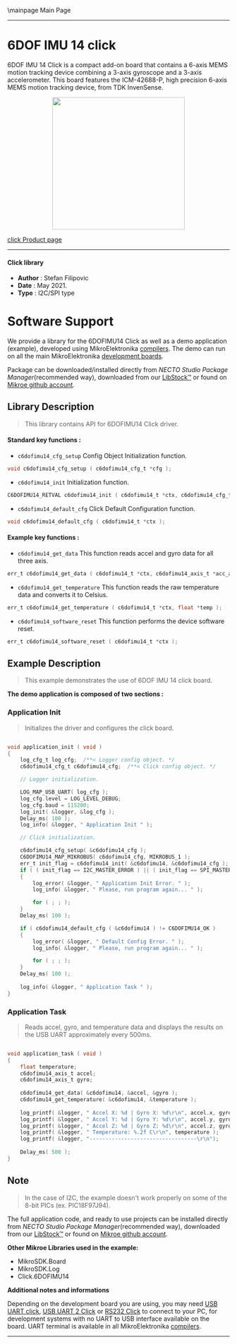\mainpage Main Page

---
# 6DOF IMU 14 click

6DOF IMU 14 Click is a compact add-on board that contains a 6-axis MEMS motion tracking device combining a 3-axis gyroscope and a 3-axis accelerometer. This board features the ICM-42688-P, high precision 6-axis MEMS motion tracking device, from TDK InvenSense.

<p align="center">
  <img src="https://download.mikroe.com/images/click_for_ide/6dofimu14_click.png" height=300px>
</p>

[click Product page](https://www.mikroe.com/6dof-imu-14-click)

---


#### Click library

- **Author**        : Stefan Filipovic
- **Date**          : May 2021.
- **Type**          : I2C/SPI type


# Software Support

We provide a library for the 6DOFIMU14 Click
as well as a demo application (example), developed using MikroElektronika
[compilers](https://www.mikroe.com/necto-studio).
The demo can run on all the main MikroElektronika [development boards](https://www.mikroe.com/development-boards).

Package can be downloaded/installed directly from *NECTO Studio Package Manager*(recommended way), downloaded from our [LibStock&trade;](https://libstock.mikroe.com) or found on [Mikroe github account](https://github.com/MikroElektronika/mikrosdk_click_v2/tree/master/clicks).

## Library Description

> This library contains API for 6DOFIMU14 Click driver.

#### Standard key functions :

- `c6dofimu14_cfg_setup` Config Object Initialization function.
```c
void c6dofimu14_cfg_setup ( c6dofimu14_cfg_t *cfg );
```

- `c6dofimu14_init` Initialization function.
```c
C6DOFIMU14_RETVAL c6dofimu14_init ( c6dofimu14_t *ctx, c6dofimu14_cfg_t *cfg );
```

- `c6dofimu14_default_cfg` Click Default Configuration function.
```c
void c6dofimu14_default_cfg ( c6dofimu14_t *ctx );
```

#### Example key functions :

- `c6dofimu14_get_data` This function reads accel and gyro data for all three axis.
```c
err_t c6dofimu14_get_data ( c6dofimu14_t *ctx, c6dofimu14_axis_t *acc_axis, c6dofimu14_axis_t *gyro_axis );
```

- `c6dofimu14_get_temperature` This function reads the raw temperature data and converts it to Celsius.
```c
err_t c6dofimu14_get_temperature ( c6dofimu14_t *ctx, float *temp );
```

- `c6dofimu14_software_reset` This function performs the device software reset.
```c
err_t c6dofimu14_software_reset ( c6dofimu14_t *ctx );
```

## Example Description

> This example demonstrates the use of 6DOF IMU 14 click board.

**The demo application is composed of two sections :**

### Application Init

> Initializes the driver and configures the click board.

```c

void application_init ( void )
{
    log_cfg_t log_cfg;  /**< Logger config object. */
    c6dofimu14_cfg_t c6dofimu14_cfg;  /**< Click config object. */

    // Logger initialization.

    LOG_MAP_USB_UART( log_cfg );
    log_cfg.level = LOG_LEVEL_DEBUG;
    log_cfg.baud = 115200;
    log_init( &logger, &log_cfg );
    Delay_ms( 100 );
    log_info( &logger, " Application Init " );

    // Click initialization.

    c6dofimu14_cfg_setup( &c6dofimu14_cfg );
    C6DOFIMU14_MAP_MIKROBUS( c6dofimu14_cfg, MIKROBUS_1 );
    err_t init_flag = c6dofimu14_init( &c6dofimu14, &c6dofimu14_cfg );
    if ( ( init_flag == I2C_MASTER_ERROR ) || ( init_flag == SPI_MASTER_ERROR ) ) 
    {
        log_error( &logger, " Application Init Error. " );
        log_info( &logger, " Please, run program again... " );

        for ( ; ; );
    }
    Delay_ms( 100 );

    if ( c6dofimu14_default_cfg ( &c6dofimu14 ) != C6DOFIMU14_OK ) 
    {
        log_error( &logger, " Default Config Error. " );
        log_info( &logger, " Please, run program again... " );

        for ( ; ; );
    }
    Delay_ms( 100 );
    
    log_info( &logger, " Application Task " );
}

```

### Application Task

> Reads accel, gyro, and temperature data and displays the results on the USB UART approximately every 500ms.

```c

void application_task ( void )
{
    float temperature;
    c6dofimu14_axis_t accel;
    c6dofimu14_axis_t gyro;
    
    c6dofimu14_get_data( &c6dofimu14, &accel, &gyro );
    c6dofimu14_get_temperature( &c6dofimu14, &temperature );
        
    log_printf( &logger, " Accel X: %d | Gyro X: %d\r\n", accel.x, gyro.x );
    log_printf( &logger, " Accel Y: %d | Gyro Y: %d\r\n", accel.y, gyro.y );
    log_printf( &logger, " Accel Z: %d | Gyro Z: %d\r\n", accel.z, gyro.z );
    log_printf( &logger, " Temperature: %.2f C\r\n", temperature );
    log_printf( &logger, "----------------------------------\r\n");
        
    Delay_ms( 500 );
}

```

## Note

> In the case of I2C, the example doesn't work properly on some of the 8-bit PICs (ex. PIC18F97J94).

The full application code, and ready to use projects can be installed directly from *NECTO Studio Package Manager*(recommended way), downloaded from our [LibStock&trade;](https://libstock.mikroe.com) or found on [Mikroe github account](https://github.com/MikroElektronika/mikrosdk_click_v2/tree/master/clicks).

**Other Mikroe Libraries used in the example:**

- MikroSDK.Board
- MikroSDK.Log
- Click.6DOFIMU14

**Additional notes and informations**

Depending on the development board you are using, you may need
[USB UART click](https://www.mikroe.com/usb-uart-click),
[USB UART 2 Click](https://www.mikroe.com/usb-uart-2-click) or
[RS232 Click](https://www.mikroe.com/rs232-click) to connect to your PC, for
development systems with no UART to USB interface available on the board. UART
terminal is available in all MikroElektronika
[compilers](https://shop.mikroe.com/compilers).

---
